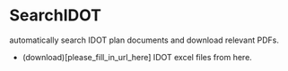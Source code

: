 # SearchIDOT

automatically search IDOT plan documents and download relevant PDFs. 

- (download)[please_fill_in_url_here] IDOT excel files from here. 